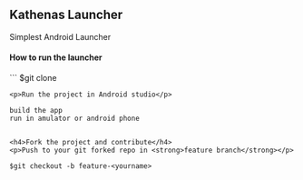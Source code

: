 <h2>Kathenas Launcher</h2>
<p>Simplest Android Launcher</p>

<h4>How to run the launcher</h4>
```
    $git clone <url>

```
<p>Run the project in Android studio</p>
```
    build the app
    run in amulator or android phone

```

<h4>Fork the project and contribute</h4>
<p>Push to your git forked repo in <strong>feature branch</strong></p>
```
    $git checkout -b feature-<yourname>

```